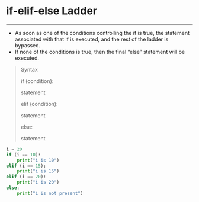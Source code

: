 # if-elif-else Ladder

---
* As soon as one of the conditions controlling the if is true, the statement associated with that if is executed, and the rest of the ladder is bypassed.
* If none of the conditions is true, then the final “else” statement will be executed.
>Syntax
> 
> if (condition):
> 
>statement
> 
>elif (condition):
>
>statement
> 
>else:
> 
>statement
```python
i = 20
if (i == 10): 
    print("i is 10") 
elif (i == 15): 
    print("i is 15") 
elif (i == 20): 
    print("i is 20") 
else: 
    print("i is not present") 
```
